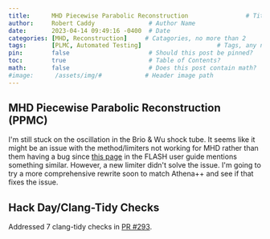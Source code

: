 ```yaml
---
title:      MHD Piecewise Parabolic Reconstruction                # Title
author:     Robert Caddy               # Author Name
date:       2023-04-14 09:49:16 -0400  # Date
categories: [MHD, Reconstruction]     # Catagories, no more than 2
tags:       [PLMC, Automated Testing]                     # Tags, any number
pin:        false                      # Should this post be pinned?
toc:        true                       # Table of Contents?
math:       false                      # Does this post contain math?
#image:      /assets/img/#            # Header image path
---
```


## MHD Piecewise Parabolic Reconstruction (PPMC)

I'm still stuck on the oscillation in the Brio & Wu shock tube. It seems like it might be an issue with the method/limiters not working for MHD rather than them having a bug since [this page](https://flash.rochester.edu/site/flashcode/user_support/flash_ug_devel/node188.html#fig:BrioWu_standardPPM_a) in the FLASH user guide mentions something similar. However, a new limiter didn't solve the issue. I'm going to try a more comprehensive rewrite soon to match Athena++ and see if that fixes the issue.

## Hack Day/Clang-Tidy Checks

Addressed 7 clang-tidy checks in [PR #293](https://github.com/cholla-hydro/cholla/pull/293).
